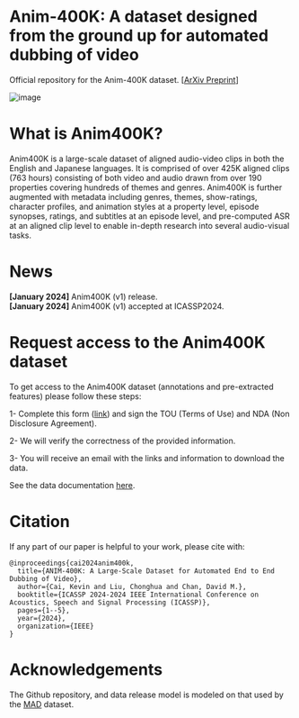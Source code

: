# Anim-400K: A dataset designed from the ground up for automated dubbing of video
Official repository for the Anim-400K dataset. [[ArXiv Preprint](https://arxiv.org/abs/2401.05314)]

![image](https://github.com/DavidMChan/Anim400K/assets/3190178/d819fc8c-2e56-4ed0-bf3a-1b249899cbdc)

# What is Anim400K?

Anim400K is a large-scale dataset of aligned audio-video clips in both the English and Japanese languages. It is comprised of over 425K aligned clips (763 hours) consisting of both video and audio drawn from over 190 properties covering hundreds of themes and genres. Anim400K is further augmented with metadata including genres, themes, show-ratings, character profiles, and animation styles at a property level, episode synopses, ratings, and subtitles at an episode level, and pre-computed ASR at an aligned clip level to enable in-depth research into several audio-visual tasks.

# News
**[January 2024]** Anim400K (v1) release. </br>
**[January 2024]** Anim400K (v1) accepted at ICASSP2024. </br>

# Request access to the Anim400K dataset
To get access to the Anim400K dataset (annotations and pre-extracted features) please follow these steps:

1- Complete this form ([link](https://forms.gle/7xBp2uFP4Fb4UZye9)) and sign the TOU (Terms of Use) and NDA (Non Disclosure Agreement).

2- We will verify the correctness of the provided information. 

3- You will receive an email with the links and information to download the data.

See the data documentation [here](doc/README.md).

# Citation
If any part of our paper is helpful to your work, please cite with:
```
@inproceedings{cai2024anim400k,
  title={ANIM-400K: A Large-Scale Dataset for Automated End to End Dubbing of Video},
  author={Cai, Kevin and Liu, Chonghua and Chan, David M.},
  booktitle={ICASSP 2024-2024 IEEE International Conference on Acoustics, Speech and Signal Processing (ICASSP)},
  pages={1--5},
  year={2024},
  organization={IEEE}
}
```

# Acknowledgements

The Github repository, and data release model is modeled on that used by the [MAD](https://github.com/Soldelli/MAD) dataset. 
